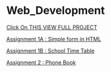 # Web_Development
[Click On THIS VIEW FULL PROJECT](https://dipak-chaudhari.github.io/Web_Development_Coding-_Blocks/)

[ Assignment 1A : Simple form in HTML ](https://dipak-chaudhari.github.io/Web_Development_Coding-_Blocks/Assignment1.html)


[Assignment 1B : School Time Table](https://dipak-chaudhari.github.io/Web_Development_Coding-_Blocks/Assignment2.html)



[Assignment 2 : Phone Book](https://dipak-chaudhari.github.io/Web_Development_Coding-_Blocks/Assignment2/Assignment2.html)


